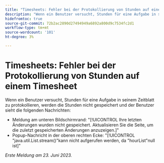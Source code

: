 ```yaml
---
title: "Timesheets: Fehler bei der Protokollierung von Stunden auf einem Timesheet"
description: "Wenn ein Benutzer versucht, Stunden für eine Aufgabe in seinem Arbeitsblatt zu protokollieren, werden die Stunden nicht gespeichert und der Benutzer erhält Fehlermeldungen."
hidefromtoc: true
source-git-commit: 72b2ac2890d27494949a6892a800d9c7534fc2d1
workflow-type: tm+mt
source-wordcount: '101'
ht-degree: 3%

---
```



# Timesheets: Fehler bei der Protokollierung von Stunden auf einem Timesheet

Wenn ein Benutzer versucht, Stunden für eine Aufgabe in seinem Zeitblatt zu protokollieren, werden die Stunden nicht gespeichert und der Benutzer sieht die folgenden Nachrichten:

* Meldung am unteren Bildschirmrand: &quot;[!UICONTROL Ihre letzten Änderungen wurden nicht gespeichert. Aktualisieren Sie die Seite, um die zuletzt gespeicherten Änderungen anzuzeigen.]&quot;
* Popup-Nachricht in der oberen rechten Ecke: &quot;[!UICONTROL &quot;java.util.List.stream()&quot;kann nicht aufgerufen werden, da &quot;hourList&quot;null ist]&quot;

_Erste Meldung am 23. Juni 2023._

